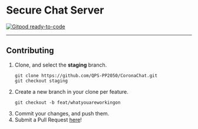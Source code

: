 # Secure Chat Server

[![Gitpod ready-to-code](https://img.shields.io/badge/Gitpod-ready--to--code-blue?logo=gitpod)](https://gitpod.io/#https://github.com/QPS-PP2050/SecureChatServer)

---

## Contributing

1. Clone, and select the **staging** branch.
    ```
    git clone https://github.com/QPS-PP2050/CoronaChat.git
    git checkout staging
    ```
2. Create a new branch in your clone per feature.
    ```
    git checkout -b feat/whatyouareworkingon
    ```
3. Commit your changes, and push them.
4. Submit a Pull Request [here](https://github.com/QPS-PP2050/CoronaChat/pulls)!